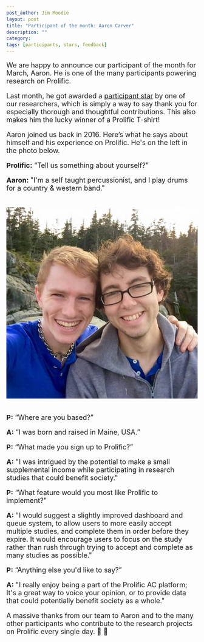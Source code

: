 ```yaml
---
post_author: Jim Moodie
layout: post
title: "Participant of the month: Aaron Carver"
description: ""
category: 
tags: [participants, stars, feedback]
---
```

<p></p>

<font size="+1">
<p>
We are happy to announce our participant of the month for March, Aaron. He is one of the many participants powering research on Prolific. 
<p>
Last month, he got awarded a  <a href="http://blog.prolificacademic.co.uk/2017/10/26/feedback-and-stars">participant star</a> by one of our researchers, which is simply a way to say thank you for especially thorough and thoughtful contributions. This also makes him the lucky winner of a Prolific T-shirt!
<p>


<p>
Aaron joined us back in 2016. Here’s what he says about himself and his experience on Prolific. He's on the left in the photo below.
<p>

<b>Prolific:</b> “Tell us something about yourself?”
<p>
<b>Aaron: </b> "I'm a self taught percussionist, and I play drums for a country & western band." 

<div class="row">
	<div class="col-md-12">
 		<img class="img-responsive col-md-14" style="display: block;margin-left: auto;margin-right: auto;margin-top:40px;margin-bottom:15px;" src="/assets/img/aaron.jpg">
	 </div>
</div>

<p><br>
<b>P:</b> “Where are you based?”
<p>
<b>A:</b> “I was born and raised in Maine, USA.”
<p>
<b>P:</b>  “What made you sign up to Prolific?”
<p>
<b>A:</b> "I was intrigued by the potential to make a small supplemental income while participating in research studies that could benefit society."
<p>
<b>P:</b> “What feature would you most like Prolific to implement?”
<p>	
<b>A:</b> "I would suggest a slightly improved dashboard and queue system, to allow users to more easily accept multiple studies, and complete them in order before they expire. It would encourage users to focus on the study rather than rush through trying to accept and complete as many studies as possible."
<p>
<b>P:</b> “Anything else you'd like to say?”
<p>	
<b>A:</b> "I really enjoy being a part of the Prolific AC platform; It's a great way to voice your opinion, or to provide data that could potentially benefit society as a whole."
<p>
<p>

A massive thanks from our team to Aaron and to the many other participants who contribute to the research projects on Prolific every single day. 🙂 🙌 
